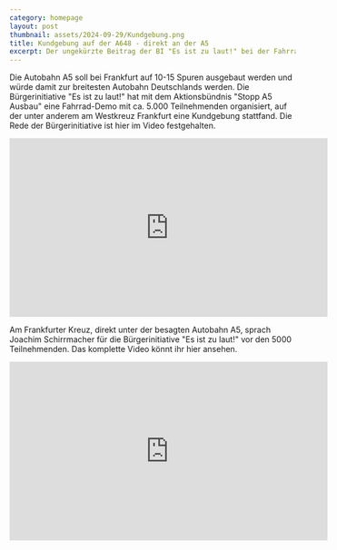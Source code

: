 ```yaml
---
category: homepage
layout: post
thumbnail: assets/2024-09-29/Kundgebung.png
title: Kundgebung auf der A648 - direkt an der A5
excerpt: Der ungekürzte Beitrag der BI "Es ist zu laut!" bei der Fahrrad-Demo am 29.09.2024 hier im Video
---
```


Die Autobahn A5 soll bei Frankfurt auf 10-15 Spuren ausgebaut werden und würde damit zur breitesten Autobahn Deutschlands werden. Die Bürgerinitiative "Es ist zu laut!" hat mit dem Aktionsbündnis "Stopp A5 Ausbau" eine Fahrrad-Demo mit ca. 5.000 Teilnehmenden organisiert, auf der unter anderem am Westkreuz Frankfurt eine Kundgebung stattfand. Die Rede der Bürgerinitiative ist hier im Video festgehalten.

<iframe title="Zeitraffer Video der Fahrrad-Demo gegen den Ausbau der A5" width="560" height="315" src="https://video.hardlimit.com/videos/embed/bea01aca-2e83-4b46-9c13-99c38043f2a8" frameborder="0" allowfullscreen="" sandbox="allow-same-origin allow-scripts allow-popups allow-forms"></iframe>

Am Frankfurter Kreuz, direkt unter der besagten Autobahn A5, sprach Joachim Schirrmacher für die Bürgerinitiative "Es ist zu laut!" vor den 5000 Teilnehmenden. Das komplette Video könnt ihr hier ansehen.

<iframe title="Stopp A5 Ausbau" width="560" height="315" src="https://video.hardlimit.com/videos/embed/e432e0ff-732d-41cd-9a5e-06c7d38c7044" frameborder="0" allowfullscreen="" sandbox="allow-same-origin allow-scripts allow-popups allow-forms"></iframe>
